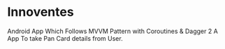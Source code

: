 # Innoventes

Android App Which Follows MVVM Pattern with Coroutines & Dagger 2
A App To take Pan Card details from User.
